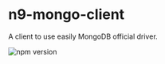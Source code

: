 # n9-mongo-client

A client to use easily MongoDB official driver.

![npm version](https://img.shields.io/npm/v/@neo9/n9-mongo-client.svg)
